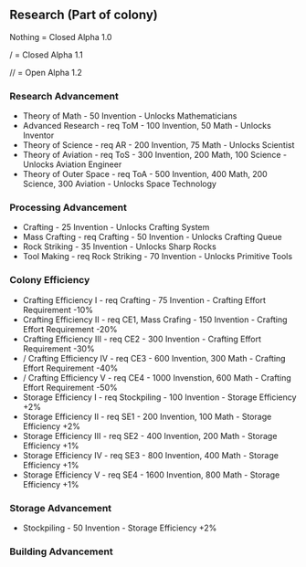 ## Research (Part of colony)
Nothing = Closed Alpha 1.0

/ = Closed Alpha 1.1

// = Open Alpha 1.2

### Research Advancement
- Theory of Math - 50 Invention - Unlocks Mathematicians
- Advanced Research - req ToM - 100 Invention, 50 Math - Unlocks Inventor
- Theory of Science - req AR - 200 Invention, 75 Math - Unlocks Scientist
- Theory of Aviation - req ToS - 300 Invention, 200 Math, 100 Science - Unlocks Aviation Engineer
- Theory of Outer Space - req ToA - 500 Invention, 400 Math, 200 Science, 300 Aviation - Unlocks Space Technology

### Processing Advancement
- Crafting - 25 Invention - Unlocks Crafting System
- Mass Crafting - req Crafting - 50 Invention - Unlocks Crafting Queue
- Rock Striking - 35 Invention - Unlocks Sharp Rocks
- Tool Making - req Rock Striking - 70 Invention - Unlocks Primitive Tools

### Colony Efficiency
- Crafting Efficiency I - req Crafting - 75 Invention - Crafting Effort Requirement -10%
- Crafting Efficiency II - req CE1, Mass Crafing - 150 Invention - Crafting Effort Requirement -20%
- Crafting Efficiency III - req CE2 - 300 Invention - Crafting Effort Requirement -30%
- / Crafting Efficiency IV - req CE3 - 600 Invention, 300 Math - Crafting Effort Requirement -40%
- / Crafting Efficiency V - req CE4 - 1000 Invenstion, 600 Math - Crafting Effort Requirement -50%
- Storage Efficiency I - req Stockpiling - 100 Invention - Storage Efficiency +2%
- Storage Efficiency II - req SE1 - 200 Invention, 100 Math - Storage Efficiency +2%
- Storage Efficiency III - req SE2 - 400 Invention, 200 Math - Storage Efficiency +1%
- Storage Efficiency IV - req SE3 - 800 Invention, 400 Math - Storage Efficiency +1%
- Storage Efficiency V - req SE4 - 1600 Invention, 800 Math - Storage Efficiency +1%

### Storage Advancement
- Stockpiling - 50 Invention - Storage Efficiency +2%

### Building Advancement